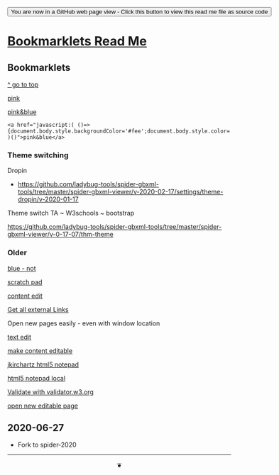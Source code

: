 <span style=display:none; >[You are now in a GitHub source code view - click this link to view Read Me file as a web page](https://theo-armour.github.io/2020/sandbox/bookmarklets/readme.html "View file as a web page.") </span>

<div><input type=button onclick=window.location.href="https://github.com/theo-armour/2020/"
value="You are now in a GitHub web page view - Click this button to view this read me file as source code" ></div>

# [Bookmarklets Read Me]( #README.md )

<!--
<div style=height:300px;overflow:hidden;width:100%;resize:both; ><iframe src=https://theo-armour.github.io/2020/ height=100% width=100% ></iframe></div>
_ZZZZZ_

### Full Screen: [Bookmarklets]( https://theo-armour.github.io/2020/sandbox/Bookmarklets )
-->


## Bookmarklets


<a href="javascript:window.scrollTo(0,0);" >^ go to top</a>

<a href="javascript:void(document.body.style.backgroundColor='#fee')">pink</a>

<a href="javascript:( ()=>{document.body.style.backgroundColor='#fee';document.body.style.color='#0f0';} )()">pink&blue</a>

    <a href="javascript:( ()=>{document.body.style.backgroundColor='#fee';document.body.style.color='#0f0';} )()">pink&blue</a>
### Theme switching

Dropin

* https://github.com/ladybug-tools/spider-gbxml-tools/tree/master/spider-gbxml-viewer/v-2020-02-17/settings/theme-dropin/v-2020-01-17

Theme switch TA ~ W3schools ~ bootstrap

https://github.com/ladybug-tools/spider-gbxml-tools/tree/master/spider-gbxml-viewer/v-0-17-07/thm-theme






<a href=""></a>

<a href=""></a>

<a href=""></a>

### Older

<a href="JavaScript:void(doc=document,gtb=(ds)=>{if(getComputedStyle(ds,null).backgroundColor==='rgb(255, 255, 255)'){return true;} return false;},tmp=[];['body','table','td','div','html','dl','ul','pre'].map(ta=>tmp.push(...Array.from(doc.getElementsByTagName(ta)).filter(gtb)));tmp.map(s=>s.style.backgroundColor='blue';)" >blue - not</a>


<a href="data:text/html;charset=utf-8, <title>Scratchpad</title><style>body {padding: 5%; font-size: 1.5em; font-family: Arial; }"></style> <link rel="shortcut icon" href="https://ssl.gstatic.com/docs/documents/images/kix-favicon6.ico"/><body OnLoad='document.body.focus();' contenteditable spellcheck="true" >scratch pad</a>


<a href="data:text/html, <html contenteditable style='padding:10%;'>" >content edit</a>

<a href='javascript:(function(){
var e=[],t=document.getElementsByTagName("a"),n=t.length,r=window.open("","win","width=300,height=300");
for(;n>0;n--){var i=t[n-1].getAttribute("href");t[n-1]!=null&amp;&amp;i!=null&amp;&amp;i.charAt(0)==="h"&amp;
&amp;i.indexOf(window.location.hostname)==-1&amp;
&amp;e.push("<li><a href="+i+">"+i+"</a></li>")}r.document.open("text/html","replace"),r.document.write("<h1>Links Found:</h1><ul>"+e.join("")+"</ul>")})()'>Get all external Links</a>


Open new  pages easily - even with window location

<p><a href="https://theo-armour.github.io/snippets/bookmarklets/mozilla-text-editor.html" target="_blank">text edit</a></p>

<p><a href="javascript:(function(){document.body.contentEditable = true;})()" >make content editable</a></p>

<p><a href='javascript:(function(){window.open("http://jkirchartz.com/demos/HTML5notepad.html","HTML5 notepad");})()' >jkirchartz html5 notepad</a></p>

<p><a href='javascript:(function(){window.open("jkirchartz-demos/HTML5notepad.html","HTML5 notepad");})()' >html5 notepad local</a></p>

<p><a href="javascript:(function(){window.open('http://validator.w3.org/check?uri='+window.location);})()" >Validate with validator.w3.org</a></p>

<p><a href="javascript:(function(){window.open('data:text/html, <html contenteditable style=padding:10%; ></html>')})()" >open new editable page</a></p>


## 2020-06-27

* Fork to spider-2020


***

<center title="hello! Click me to go up to the top" ><a href=javascript:window.scrollTo(0,0); style=text-decoration:none; >❦</a></center>
